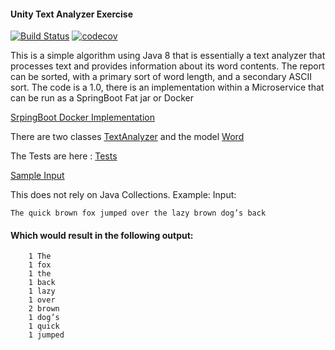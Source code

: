 #### Unity Text Analyzer Exercise

[![Build Status](https://travis-ci.org/mrisney/unity-text-exercise.svg?branch=master)](https://travis-ci.org/mrisney/unity-text-exercise)
[![codecov](https://codecov.io/gh/mrisney/unity-text-exercise/branch/master/graph/badge.svg)](https://codecov.io/gh/mrisney/unity-text-exercise)

This is a simple algorithm using Java 8 that is essentially a text analyzer that processes text and provides information about its word contents.  The report can be sorted, with a primary sort of word length, and a secondary ASCII sort. The code is a 1.0, there is an implementation within a Microservice that can be run as a SpringBoot Fat jar or Docker

[SrpingBoot Docker Implementation](https://github.com/mrisney/unity-text-example)

There are two classes
[TextAnalyzer](https://github.com/mrisney/unity-text-exercise/blob/master/src/main/java/com/risney/unity/text/TextAnalyzer.java) and the model [Word](https://github.com/mrisney/unity-text-exercise/blob/master/src/main/java/com/risney/unity/text/Word.java)

The Tests are here :
[Tests](https://github.com/mrisney/unity-text-exercise/tree/master/src/test/java)

[Sample Input](https://github.com/mrisney/unity-text-exercise/tree/master/src/test/resources)

This does not rely on Java Collections.
Example:
Input:

```The quick brown fox jumped over the lazy brown dog’s back```

#### Which would result in the following output:
```
    1 The
    1 fox
    1 the
    1 back
    1 lazy
    1 over
    2 brown
    1 dog’s
    1 quick
    1 jumped
```    
